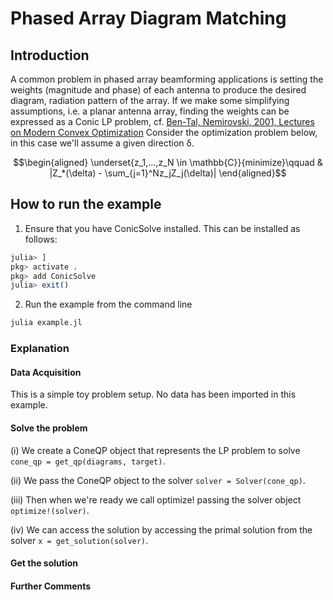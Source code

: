 # Phased Array Diagram Matching

## Introduction

A common problem in phased array beamforming applications is setting the
weights (magnitude and phase) of each antenna to produce the desired diagram,
radiation pattern of the array.
If we make some simplifying assumptions, i.e. a planar antenna array, finding the weights can be expressed as a Conic LP problem,
cf. [Ben-Tal, Nemirovski, 2001, Lectures on Modern Convex Optimization](https://www2.isye.gatech.edu/~nemirovs/LMCOBookSIAM.pdf)
Consider the optimization problem below, in this case we'll assume a given direction δ.

```math
\begin{aligned}
\underset{z_1,...,z_N \in \mathbb{C}}{minimize}\qquad &
|Z_*(\delta) - \sum_{j=1}^Nz_jZ_j(\delta)|
\end{aligned}
```

## How to run the example

1. Ensure that you have ConicSolve installed. This can be installed as follows:
```julia
julia> ]
pkg> activate .
pkg> add ConicSolve
julia> exit()
```

2. Run the example from the command line
```bash
julia example.jl
```

### Explanation

#### Data Acquisition
This is a simple toy problem setup. No data has been imported in this example.

#### Solve the problem

(i) We create a ConeQP object that represents the LP problem to solve `cone_qp = get_qp(diagrams, target)`.

(ii) We pass the ConeQP object to the solver `solver = Solver(cone_qp)`.

(iii) Then when we're ready we call optimize! passing the solver object `optimize!(solver)`.

(iv) We can access the solution by accessing the primal solution from the solver `x = get_solution(solver)`.

#### Get the solution

#### Further Comments